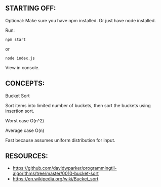 ## STARTING OFF:

Optional: Make sure you have npm installed.
Or just have node installed.

Run:
```
npm start
```

or
```
node index.js
```

View in console.

## CONCEPTS:

Bucket Sort

Sort items into limited number of buckets, then sort the buckets using insertion sort.

Worst case O(n^2)

Average case O(n)

Fast because assumes uniform distribution for input.

## RESOURCES:

* https://github.com/davidwparker/programmingtil-algorithms/tree/master/0010-bucket-sort
* https://en.wikipedia.org/wiki/Bucket_sort

